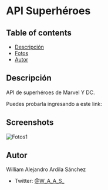 # API Superhéroes 

## Table of contents
  - [Descripción](#Descripcion)
  - [Fotos](#Screenshots)
  - [Autor](#Autor)
  
## Descripción
API de superhéroes de Marvel Y DC.

Puedes probarla ingresando a este link: 
  
## Screenshots
![](./src/assets/Screenshot%2001.PNG "Fotos1")

## Autor
William Alejandro Ardila Sánchez

- Twitter: [@W_A_A_S_](https://twitter.com/W_A_A_S_)